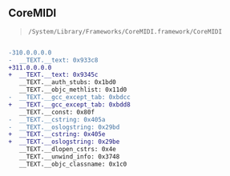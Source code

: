 ## CoreMIDI

> `/System/Library/Frameworks/CoreMIDI.framework/CoreMIDI`

```diff

-310.0.0.0.0
-  __TEXT.__text: 0x933c8
+311.0.0.0.0
+  __TEXT.__text: 0x9345c
   __TEXT.__auth_stubs: 0x1bd0
   __TEXT.__objc_methlist: 0x11d0
-  __TEXT.__gcc_except_tab: 0xbdcc
+  __TEXT.__gcc_except_tab: 0xbdd8
   __TEXT.__const: 0x80f
-  __TEXT.__cstring: 0x405a
-  __TEXT.__oslogstring: 0x29bd
+  __TEXT.__cstring: 0x405e
+  __TEXT.__oslogstring: 0x29be
   __TEXT.__dlopen_cstrs: 0x4e
   __TEXT.__unwind_info: 0x3748
   __TEXT.__objc_classname: 0x1c0

```
